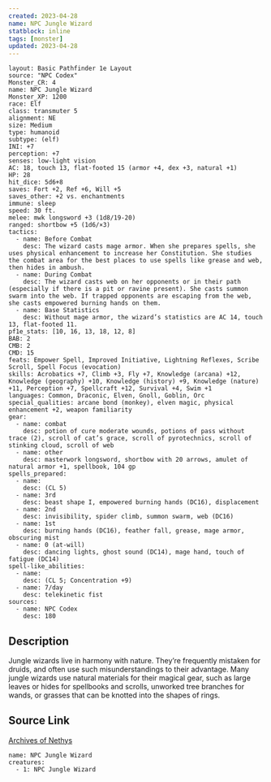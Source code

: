 ```yaml
---
created: 2023-04-28
name: NPC Jungle Wizard
statblock: inline
tags: [monster]
updated: 2023-04-28
---
```

```statblock
layout: Basic Pathfinder 1e Layout
source: "NPC Codex"
Monster_CR: 4
name: NPC Jungle Wizard
Monster_XP: 1200
race: Elf
class: transmuter 5
alignment: NE
size: Medium
type: humanoid
subtype: (elf)
INI: +7
perception: +7
senses: low-light vision
AC: 18, touch 13, flat-footed 15 (armor +4, dex +3, natural +1)
HP: 28
hit_dice: 5d6+8
saves: Fort +2, Ref +6, Will +5
saves_other: +2 vs. enchantments
immune: sleep
speed: 30 ft.
melee: mwk longsword +3 (1d8/19-20)
ranged: shortbow +5 (1d6/×3)
tactics:
  - name: Before Combat
    desc: The wizard casts mage armor. When she prepares spells, she uses physical enhancement to increase her Constitution. She studies the combat area for the best places to use spells like grease and web, then hides in ambush.
  - name: During Combat
    desc: The wizard casts web on her opponents or in their path (especially if there is a pit or ravine present). She casts summon swarm into the web. If trapped opponents are escaping from the web, she casts empowered burning hands on them.
  - name: Base Statistics
    desc: Without mage armor, the wizard’s statistics are AC 14, touch 13, flat-footed 11.
pf1e_stats: [10, 16, 13, 18, 12, 8]
BAB: 2
CMB: 2
CMD: 15
feats: Empower Spell, Improved Initiative, Lightning Reflexes, Scribe Scroll, Spell Focus (evocation)
skills: Acrobatics +7, Climb +3, Fly +7, Knowledge (arcana) +12, Knowledge (geography) +10, Knowledge (history) +9, Knowledge (nature) +11, Perception +7, Spellcraft +12, Survival +4, Swim +1
languages: Common, Draconic, Elven, Gnoll, Goblin, Orc
special_qualities: arcane bond (monkey), elven magic, physical enhancement +2, weapon familiarity
gear:
  - name: combat
    desc: potion of cure moderate wounds, potions of pass without trace (2), scroll of cat’s grace, scroll of pyrotechnics, scroll of stinking cloud, scroll of web
  - name: other
    desc: masterwork longsword, shortbow with 20 arrows, amulet of natural armor +1, spellbook, 104 gp
spells_prepared:
  - name:
    desc: (CL 5)
  - name: 3rd
    desc: beast shape I, empowered burning hands (DC16), displacement
  - name: 2nd
    desc: invisibility, spider climb, summon swarm, web (DC16)
  - name: 1st
    desc: burning hands (DC16), feather fall, grease, mage armor, obscuring mist
  - name: 0 (at-will)
    desc: dancing lights, ghost sound (DC14), mage hand, touch of fatigue (DC14)
spell-like_abilities:
  - name:
    desc: (CL 5; Concentration +9)
  - name: 7/day
    desc: telekinetic fist
sources:
  - name: NPC Codex
    desc: 180
```
## Description
Jungle wizards live in harmony with nature. They’re frequently mistaken for druids, and often use such misunderstandings to their advantage. Many jungle wizards use natural materials for their magical gear, such as large leaves or hides for spellbooks and scrolls, unworked tree branches for wands, or grasses that can be knotted into the shapes of rings.
## Source Link
[Archives of Nethys](https://aonprd.com/NPCDisplay.aspx?ItemName=Jungle%20Wizard)
```encounter-table
name: NPC Jungle Wizard
creatures:
  - 1: NPC Jungle Wizard
```
